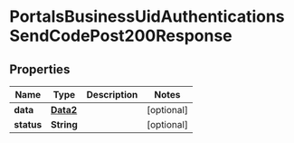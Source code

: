 

# PortalsBusinessUidAuthenticationsSendCodePost200Response


## Properties

Name | Type | Description | Notes
------------ | ------------- | ------------- | -------------
**data** | [**Data2**](Data2.md) |  |  [optional]
**status** | **String** |  |  [optional]



